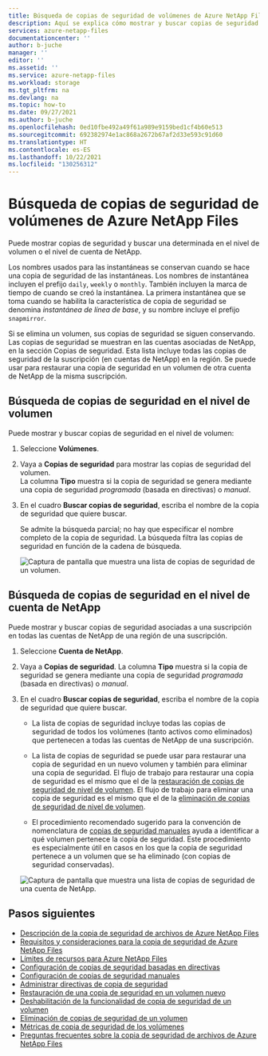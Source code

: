 ```yaml
---
title: Búsqueda de copias de seguridad de volúmenes de Azure NetApp Files | Microsoft Docs
description: Aquí se explica cómo mostrar y buscar copias de seguridad de volúmenes de Azure NetApp Files en el nivel de volumen y el nivel de cuenta de NetApp.
services: azure-netapp-files
documentationcenter: ''
author: b-juche
manager: ''
editor: ''
ms.assetid: ''
ms.service: azure-netapp-files
ms.workload: storage
ms.tgt_pltfrm: na
ms.devlang: na
ms.topic: how-to
ms.date: 09/27/2021
ms.author: b-juche
ms.openlocfilehash: 0ed10fbe492a49f61a989e9159bed1cf4b60e513
ms.sourcegitcommit: 692382974e1ac868a2672b67af2d33e593c91d60
ms.translationtype: HT
ms.contentlocale: es-ES
ms.lasthandoff: 10/22/2021
ms.locfileid: "130256312"
---
```

# <a name="search-backups-of-azure-netapp-files-volumes"></a>Búsqueda de copias de seguridad de volúmenes de Azure NetApp Files

Puede mostrar copias de seguridad y buscar una determinada en el nivel de volumen o el nivel de cuenta de NetApp.

Los nombres usados para las instantáneas se conservan cuando se hace una copia de seguridad de las instantáneas. Los nombres de instantánea incluyen el prefijo `daily`, `weekly` o `monthly`. También incluyen la marca de tiempo de cuando se creó la instantánea. La primera instantánea que se toma cuando se habilita la característica de copia de seguridad se denomina *instantánea de línea de base*, y su nombre incluye el prefijo `snapmirror`.

Si se elimina un volumen, sus copias de seguridad se siguen conservando. Las copias de seguridad se muestran en las cuentas asociadas de NetApp, en la sección Copias de seguridad. Esta lista incluye todas las copias de seguridad de la suscripción (en cuentas de NetApp) en la región. Se puede usar para restaurar una copia de seguridad en un volumen de otra cuenta de NetApp de la misma suscripción.

## <a name="search-backups-at-volume-level"></a>Búsqueda de copias de seguridad en el nivel de volumen    

Puede mostrar y buscar copias de seguridad en el nivel de volumen:

1. Seleccione **Volúmenes**.

2. Vaya a **Copias de seguridad** para mostrar las copias de seguridad del volumen.   
    La columna **Tipo** muestra si la copia de seguridad se genera mediante una copia de seguridad *programada* (basada en directivas) o *manual*.

3. En el cuadro **Buscar copias de seguridad**, escriba el nombre de la copia de seguridad que quiere buscar.  

    Se admite la búsqueda parcial; no hay que especificar el nombre completo de la copia de seguridad. La búsqueda filtra las copias de seguridad en función de la cadena de búsqueda.

    ![Captura de pantalla que muestra una lista de copias de seguridad de un volumen.](../media/azure-netapp-files/backup-search-volume-level.png)

## <a name="search-backups-at-netapp-account-level"></a>Búsqueda de copias de seguridad en el nivel de cuenta de NetApp 

Puede mostrar y buscar copias de seguridad asociadas a una suscripción en todas las cuentas de NetApp de una región de una suscripción.   

1. Seleccione **Cuenta de NetApp**.

2. Vaya a **Copias de seguridad**.
    La columna **Tipo** muestra si la copia de seguridad se genera mediante una copia de seguridad *programada* (basada en directivas) o *manual*. 

3. En el cuadro **Buscar copias de seguridad**, escriba el nombre de la copia de seguridad que quiere buscar.

    * La lista de copias de seguridad incluye todas las copias de seguridad de todos los volúmenes (tanto activos como eliminados) que pertenecen a todas las cuentas de NetApp de una suscripción.

    * La lista de copias de seguridad se puede usar para restaurar una copia de seguridad en un nuevo volumen y también para eliminar una copia de seguridad. El flujo de trabajo para restaurar una copia de seguridad es el mismo que el de la [restauración de copias de seguridad de nivel de volumen](backup-restore-new-volume.md). El flujo de trabajo para eliminar una copia de seguridad es el mismo que el de la [eliminación de copias de seguridad de nivel de volumen](backup-delete.md).

    * El procedimiento recomendado sugerido para la convención de nomenclatura de [copias de seguridad manuales](backup-configure-manual.md) ayuda a identificar a qué volumen pertenece la copia de seguridad. Este procedimiento es especialmente útil en casos en los que la copia de seguridad pertenece a un volumen que se ha eliminado (con copias de seguridad conservadas).

    ![Captura de pantalla que muestra una lista de copias de seguridad de una cuenta de NetApp.](../media/azure-netapp-files/backup-search-account-level.png)

## <a name="next-steps"></a>Pasos siguientes  

* [Descripción de la copia de seguridad de archivos de Azure NetApp Files](backup-introduction.md)
* [Requisitos y consideraciones para la copia de seguridad de Azure NetApp Files](backup-requirements-considerations.md)
* [Límites de recursos para Azure NetApp Files](azure-netapp-files-resource-limits.md)
* [Configuración de copias de seguridad basadas en directivas](backup-configure-policy-based.md)
* [Configuración de copias de seguridad manuales](backup-configure-manual.md)
* [Administrar directivas de copia de seguridad](backup-manage-policies.md)
* [Restauración de una copia de seguridad en un volumen nuevo](backup-restore-new-volume.md)
* [Deshabilitación de la funcionalidad de copia de seguridad de un volumen](backup-disable.md)
* [Eliminación de copias de seguridad de un volumen](backup-delete.md)
* [Métricas de copia de seguridad de los volúmenes](azure-netapp-files-metrics.md#volume-backup-metrics)
* [Preguntas frecuentes sobre la copia de seguridad de archivos de Azure NetApp Files](faq-backup.md)
